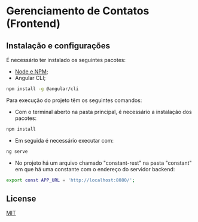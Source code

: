 # Gerenciamento de Contatos (Frontend)

## Instalação e configurações

É necessário ter instalado os seguintes pacotes:

* [Node e NPM](https://nodejs.org/en/);
* Angular CLI;

```bash
npm install -g @angular/cli
```

Para execução do projeto têm os seguintes comandos:

* Com o terminal aberto na pasta principal, é necessário a instalação dos pacotes:
```bash
npm install
```

* Em seguida é necessário executar com:
```bash
ng serve
```
* No projeto há um arquivo chamado "constant-rest" na pasta "constant" em que há uma constante com o endereço do servidor backend:
```bash
export const APP_URL = 'http://localhost:8080/';
```

## License
[MIT](https://choosealicense.com/licenses/mit/)
